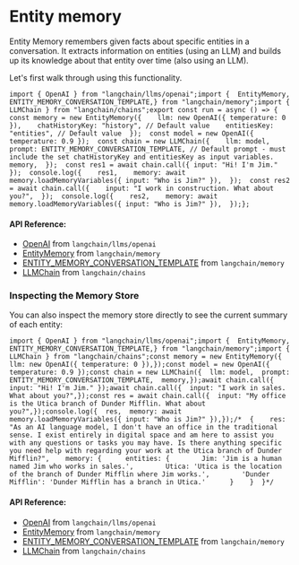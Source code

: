 Entity memory
=============

Entity Memory remembers given facts about specific entities in a conversation. It extracts information on entities (using an LLM) and builds up its knowledge about that entity over time (also using an LLM).

Let's first walk through using this functionality.

    import { OpenAI } from "langchain/llms/openai";import {  EntityMemory,  ENTITY_MEMORY_CONVERSATION_TEMPLATE,} from "langchain/memory";import { LLMChain } from "langchain/chains";export const run = async () => {  const memory = new EntityMemory({    llm: new OpenAI({ temperature: 0 }),    chatHistoryKey: "history", // Default value    entitiesKey: "entities", // Default value  });  const model = new OpenAI({ temperature: 0.9 });  const chain = new LLMChain({    llm: model,    prompt: ENTITY_MEMORY_CONVERSATION_TEMPLATE, // Default prompt - must include the set chatHistoryKey and entitiesKey as input variables.    memory,  });  const res1 = await chain.call({ input: "Hi! I'm Jim." });  console.log({    res1,    memory: await memory.loadMemoryVariables({ input: "Who is Jim?" }),  });  const res2 = await chain.call({    input: "I work in construction. What about you?",  });  console.log({    res2,    memory: await memory.loadMemoryVariables({ input: "Who is Jim?" }),  });};

#### API Reference:

*   [OpenAI](/docs/api/llms_openai/classes/OpenAI) from `langchain/llms/openai`
*   [EntityMemory](/docs/api/memory/classes/EntityMemory) from `langchain/memory`
*   [ENTITY\_MEMORY\_CONVERSATION\_TEMPLATE](/docs/api/memory/variables/ENTITY_MEMORY_CONVERSATION_TEMPLATE) from `langchain/memory`
*   [LLMChain](/docs/api/chains/classes/LLMChain) from `langchain/chains`

### Inspecting the Memory Store[](#inspecting-the-memory-store "Direct link to Inspecting the Memory Store")

You can also inspect the memory store directly to see the current summary of each entity:

    import { OpenAI } from "langchain/llms/openai";import {  EntityMemory,  ENTITY_MEMORY_CONVERSATION_TEMPLATE,} from "langchain/memory";import { LLMChain } from "langchain/chains";const memory = new EntityMemory({  llm: new OpenAI({ temperature: 0 }),});const model = new OpenAI({ temperature: 0.9 });const chain = new LLMChain({  llm: model,  prompt: ENTITY_MEMORY_CONVERSATION_TEMPLATE,  memory,});await chain.call({ input: "Hi! I'm Jim." });await chain.call({  input: "I work in sales. What about you?",});const res = await chain.call({  input: "My office is the Utica branch of Dunder Mifflin. What about you?",});console.log({  res,  memory: await memory.loadMemoryVariables({ input: "Who is Jim?" }),});/*  {    res: "As an AI language model, I don't have an office in the traditional sense. I exist entirely in digital space and am here to assist you with any questions or tasks you may have. Is there anything specific you need help with regarding your work at the Utica branch of Dunder Mifflin?",    memory: {      entities: {        Jim: 'Jim is a human named Jim who works in sales.',        Utica: 'Utica is the location of the branch of Dunder Mifflin where Jim works.',        'Dunder Mifflin': 'Dunder Mifflin has a branch in Utica.'      }    }  }*/

#### API Reference:

*   [OpenAI](/docs/api/llms_openai/classes/OpenAI) from `langchain/llms/openai`
*   [EntityMemory](/docs/api/memory/classes/EntityMemory) from `langchain/memory`
*   [ENTITY\_MEMORY\_CONVERSATION\_TEMPLATE](/docs/api/memory/variables/ENTITY_MEMORY_CONVERSATION_TEMPLATE) from `langchain/memory`
*   [LLMChain](/docs/api/chains/classes/LLMChain) from `langchain/chains`